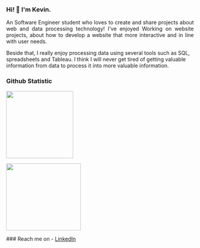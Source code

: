 ### Hi! 👋 I'm Kevin.

<p align="justify">An Software Engineer student who loves to create and share projects about web and data processing technology! I've enjoyed Working on website projects, about how to develop a website that more interactive and in line with user needs.</p>

Beside that, I really enjoy processing data using several tools such as SQL, spreadsheets and Tableau. I think I will never get tired of getting valuable information from data to process it into more valuable information.
  
### Github Statistic
<p align="left">
  <a href="https://github.com/blueskye16">
    <img height="180em" src="https://github-readme-stats-eight-theta.vercel.app/api?username=blueskye16&show_icons=true&theme=algolia&include_all_commits=true&count_private=true"/>
  </a>
</p>
<p>
  <a href="https://github.com/blueskye16">
    <img height="180em" src="https://github-readme-stats-eight-theta.vercel.app/api/top-langs/?username=blueskye16&layout=compact&langs_count=8&theme=algolia" width="200"/>
  </a>
</p>
### Reach me on
- <a href="[https://linkedin.com/in/dimasmds/](https://www.linkedin.com/in/fabianus-kevin-406285231/)">LinkedIn</a>
